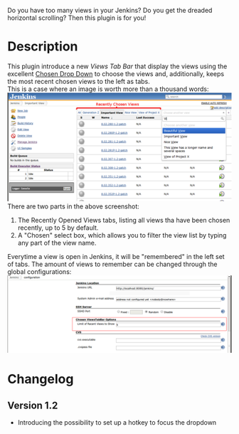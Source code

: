 
Do you have too many views in your Jenkins? Do you get the dreaded
horizontal scrolling? Then this plugin is for you!

# Description

This plugin introduce a new *Views Tab Bar* that display the views using
the excellent [Chosen Drop Down](http://harvesthq.github.io/chosen/) to
choose the views and, additionally, keeps the most recent chosen views
to the left as tabs.  
This is a case where an image is worth more than a thousand words:
![](docs/images/chosen_views_tabbar.png)  
There are two parts in the above screenshot:

1.  The Recently Opened Views tabs, listing all views tha have been
    chosen recently, up to 5 by default.
2.  A "Chosen" select box, which allows you to filter the view list by
    typing any part of the view name.

Everytime a view is open in Jenkins, it will be "remembered" in the left
set of tabs. The amount of views to remember can be changed through the
global configurations:
![](docs/images/chosen_views_tabbar_globalconfig.png)

# Changelog

## Version 1.2

-   Introducing the possibility to set up a hotkey to focus the dropdown
